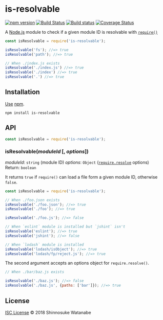 # is-resolvable

[![npm version](https://img.shields.io/npm/v/is-resolvable.svg)](https://www.npmjs.com/package/is-resolvable)
[![Build Status](https://travis-ci.org/shinnn/is-resolvable.svg?branch=master)](https://travis-ci.org/shinnn/is-resolvable)
[![Build status](https://ci.appveyor.com/api/projects/status/ww1cdpignehlasbs?svg=true)](https://ci.appveyor.com/project/ShinnosukeWatanabe/is-resolvable)
[![Coverage Status](https://img.shields.io/coveralls/shinnn/is-resolvable.svg)](https://coveralls.io/r/shinnn/is-resolvable)

A [Node.js](https://nodejs.org/) module to check if a given module ID is resolvable with [`require()`](https://nodejs.org/api/globals.html#globals_require)

```javascript
const isResolvable = require('is-resolvable');

isResolvable('fs'); //=> true
isResolvable('path'); //=> true

// When ./index.js exists
isResolvable('./index.js') //=> true
isResolvable('./index') //=> true
isResolvable('.') //=> true
```

## Installation

[Use](https://docs.npmjs.com/cli/install) [npm](https://docs.npmjs.com/getting-started/what-is-npm).

```
npm install is-resolvable
```

## API

```javascript
const isResolvable = require('is-resolvable');
```

### isResolvable(*moduleId* [, *options*])

*moduleId*: `string` (module ID)
*options*: `Object` ([`require.resolve`](https://nodejs.org/api/modules.html#modules_require_resolve_request_options) options)
Return: `boolean`

It returns `true` if `require()` can load a file form a given module ID, otherwise `false`.

```javascript
const isResolvable = require('is-resolvable');

// When ./foo.json exists
isResolvable('./foo.json'); //=> true
isResolvable('./foo'); //=> true

isResolvable('./foo.js'); //=> false

// When `eslint` module is installed but `jshint` isn't
isResolvable('eslint'); //=> true
isResolvable('jshint'); //=> false

// When `lodash` module is installed
isResolvable('lodash/isObject'); //=> true
isResolvable('lodash/fp/reject.js'); //=> true
```

The second argument accepts an options object for `require.resolve()`.

```javascript
// When ./bar/baz.js exists

isResolvable('./baz.js'); //=> false
isResolvable('./baz.js', {paths: ['bar']}); //=> true
```

## License

[ISC License](./LICENSE) © 2018 Shinnosuke Watanabe
